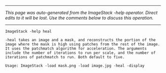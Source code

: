 
---

_This page was auto-generated from the ImageStack -help operator. Direct edits to it will be lost. Use the comments below to discuss this operation._

---

```
ImageStack -help heal

-heal takes an image and a mask, and reconstructs the portion of the image where the mask is high using patches from the rest of the image. It uses the patchmatch algorithm for acceleration. The arguments include the number of iterations to run per scale, and the number of iterations of patchmatch to run. Both default to five.

Usage: ImageStack -load mask.png -load image.jpg -heal -display
```